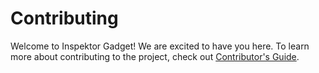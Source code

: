 # Contributing

Welcome to Inspektor Gadget! We are excited to have you here. To learn more about contributing to the project, check out [Contributor's Guide](https://www.inspektor-gadget.io/docs/latest/devel/contributing/).
